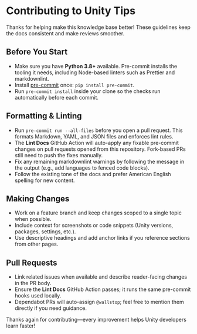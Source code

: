 # Contributing to Unity Tips

Thanks for helping make this knowledge base better! These guidelines keep the docs consistent and
make reviews smoother.

## Before You Start

- Make sure you have **Python 3.8+** available. Pre-commit installs the tooling it needs, including
  Node-based linters such as Prettier and markdownlint.
- Install [pre-commit](https://pre-commit.com/) once: `pip install pre-commit`.
- Run `pre-commit install` inside your clone so the checks run automatically before each commit.

## Formatting & Linting

- Run `pre-commit run --all-files` before you open a pull request. This formats Markdown, YAML, and
  JSON files and enforces lint rules.
- The **Lint Docs** GitHub Action will auto-apply any fixable pre-commit changes on pull requests
  opened from this repository. Fork-based PRs still need to push the fixes manually.
- Fix any remaining markdownlint warnings by following the message in the output (e.g., add
  languages to fenced code blocks).
- Follow the existing tone of the docs and prefer American English spelling for new content.

## Making Changes

- Work on a feature branch and keep changes scoped to a single topic when possible.
- Include context for screenshots or code snippets (Unity versions, packages, settings, etc.).
- Use descriptive headings and add anchor links if you reference sections from other pages.

## Pull Requests

- Link related issues when available and describe reader-facing changes in the PR body.
- Ensure the **Lint Docs** GitHub Action passes; it runs the same pre-commit hooks used locally.
- Dependabot PRs will auto-assign `@wallstop`; feel free to mention them directly if you need
  guidance.

Thanks again for contributing—every improvement helps Unity developers learn faster!
